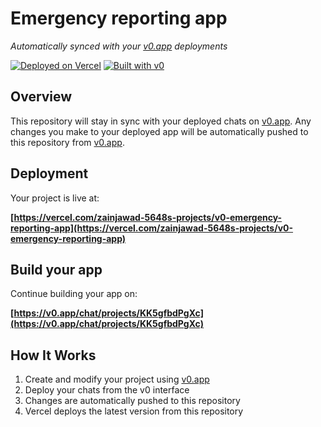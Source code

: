 # Emergency reporting app

*Automatically synced with your [v0.app](https://v0.app) deployments*

[![Deployed on Vercel](https://img.shields.io/badge/Deployed%20on-Vercel-black?style=for-the-badge&logo=vercel)](https://vercel.com/zainjawad-5648s-projects/v0-emergency-reporting-app)
[![Built with v0](https://img.shields.io/badge/Built%20with-v0.app-black?style=for-the-badge)](https://v0.app/chat/projects/KK5gfbdPgXc)

## Overview

This repository will stay in sync with your deployed chats on [v0.app](https://v0.app).
Any changes you make to your deployed app will be automatically pushed to this repository from [v0.app](https://v0.app).

## Deployment

Your project is live at:

**[https://vercel.com/zainjawad-5648s-projects/v0-emergency-reporting-app](https://vercel.com/zainjawad-5648s-projects/v0-emergency-reporting-app)**

## Build your app

Continue building your app on:

**[https://v0.app/chat/projects/KK5gfbdPgXc](https://v0.app/chat/projects/KK5gfbdPgXc)**

## How It Works

1. Create and modify your project using [v0.app](https://v0.app)
2. Deploy your chats from the v0 interface
3. Changes are automatically pushed to this repository
4. Vercel deploys the latest version from this repository